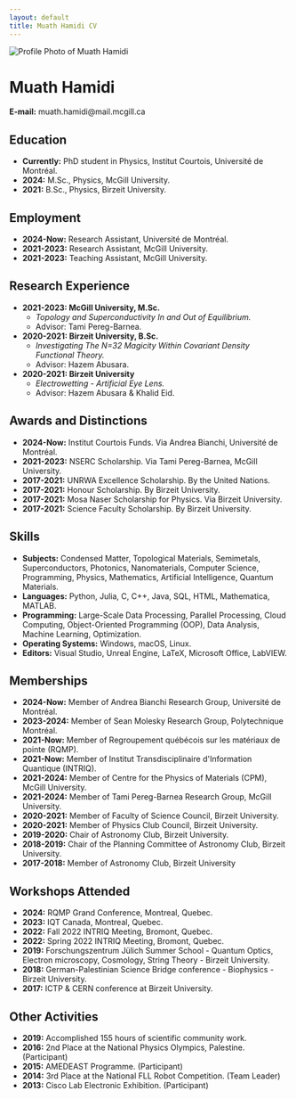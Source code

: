 ```yaml
---
layout: default
title: Muath Hamidi CV
---
```


<!-- This is the header section with your photo and contact info -->
<div class="profile-header">
    <div class="profile-photo">
        <!-- The 'alt' text is for accessibility -->
        <img src="{{ site.baseurl }}/assets/images/profile-picture.jpg" alt="Profile Photo of Muath Hamidi">
    </div>
    <div class="profile-contact">
        <h1>Muath Hamidi</h1>
        <p>
            <strong>E-mail:</strong> muath.hamidi@mail.mcgill.ca<br>
        </p>
    </div>
</div>

<!-- This is the main content area -->
## Education
*   **Currently:** PhD student in Physics, Institut Courtois, Université de Montréal.
*   **2024:** M.Sc., Physics, McGill University.
*   **2021:** B.Sc., Physics, Birzeit University.

## Employment
*   **2024-Now:** Research Assistant, Université de Montréal.
*   **2021-2023:** Research Assistant, McGill University.
*   **2021-2023:** Teaching Assistant, McGill University.

## Research Experience
*   **2021-2023: McGill University, M.Sc.**
    *   *Topology and Superconductivity In and Out of Equilibrium.*
    *   Advisor: Tami Pereg-Barnea.
*   **2020-2021: Birzeit University, B.Sc.**
    *   *Investigating The N=32 Magicity Within Covariant Density Functional Theory.*
    *   Advisor: Hazem Abusara.
*   **2020-2021: Birzeit University**
    *   *Electrowetting - Artificial Eye Lens.*
    *   Advisor: Hazem Abusara & Khalid Eid.

## Awards and Distinctions
*   **2024-Now:** Institut Courtois Funds. Via Andrea Bianchi, Université de Montréal.
*   **2021-2023:** NSERC Scholarship. Via Tami Pereg-Barnea, McGill University.
*   **2017-2021:** UNRWA Excellence Scholarship. By the United Nations.
*   **2017-2021:** Honour Scholarship. By Birzeit University.
*   **2017-2021:** Mosa Naser Scholarship for Physics. Via Birzeit University.
*   **2017-2021:** Science Faculty Scholarship. By Birzeit University.

## Skills
*   **Subjects:** Condensed Matter, Topological Materials, Semimetals, Superconductors, Photonics, Nanomaterials, Computer Science, Programming, Physics, Mathematics, Artificial Intelligence, Quantum Materials.
*   **Languages:** Python, Julia, C, C++, Java, SQL, HTML, Mathematica, MATLAB.
*   **Programming:** Large-Scale Data Processing, Parallel Processing, Cloud Computing, Object-Oriented Programming (OOP), Data Analysis, Machine Learning, Optimization.
*   **Operating Systems:** Windows, macOS, Linux.
*   **Editors:** Visual Studio, Unreal Engine, LaTeX, Microsoft Office, LabVIEW.

## Memberships
*   **2024-Now:** Member of Andrea Bianchi Research Group, Université de Montréal.
*   **2023-2024:** Member of Sean Molesky Research Group, Polytechnique Montréal.
*   **2021-Now:** Member of Regroupement québécois sur les matériaux de pointe (RQMP).
*   **2021-Now:** Member of Institut Transdisciplinaire d'Information Quantique (INTRIQ).
*   **2021-2024:** Member of Centre for the Physics of Materials (CPM), McGill University.
*   **2021-2024:** Member of Tami Pereg-Barnea Research Group, McGill University.
*   **2020-2021:** Member of Faculty of Science Council, Birzeit University.
*   **2020-2021:** Member of Physics Club Council, Birzeit University.
*   **2019-2020:** Chair of Astronomy Club, Birzeit University.
*   **2018-2019:** Chair of the Planning Committee of Astronomy Club, Birzeit University.
*   **2017-2018:** Member of Astronomy Club, Birzeit University

## Workshops Attended
*   **2024:** RQMP Grand Conference, Montreal, Quebec.
*   **2023:** IQT Canada, Montreal, Quebec.
*   **2022:** Fall 2022 INTRIQ Meeting, Bromont, Quebec.
*   **2022:** Spring 2022 INTRIQ Meeting, Bromont, Quebec.
*   **2019:** Forschungszentrum Jülich Summer School - Quantum Optics, Electron microscopy, Cosmology, String Theory - Birzeit University.
*   **2018:** German-Palestinian Science Bridge conference - Biophysics - Birzeit University.
*   **2017:** ICTP & CERN conference at Birzeit University.

## Other Activities
*   **2019:** Accomplished 155 hours of scientific community work.
*   **2016:** 2nd Place at the National Physics Olympics, Palestine. (Participant)
*   **2015:** AMEDEAST Programme. (Participant)
*   **2014:** 3rd Place at the National FLL Robot Competition. (Team Leader)
*   **2013:** Cisco Lab Electronic Exhibition. (Participant)
